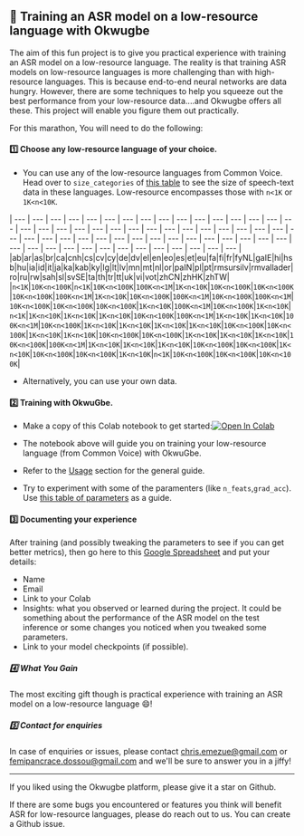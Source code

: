 ## :runner: Training an ASR model on a low-resource language with Okwugbe
The aim of this fun project is to give you practical experience with training an ASR model on a low-resource language. The reality is that training ASR models on low-resource languages is more challenging than with high-resource languages. This is because end-to-end neural networks are data hungry. However, there are some techniques to help you squeeze out the best performance from your low-resource data....and Okwugbe offers all these. This project will enable you figure them out practically.

For this marathon, You will need to do the following:

#### :one: Choose any low-resource language of your choice. 
- You can use any of the low-resource languages from Common Voice. Head over to `size_categories` of [this table](https://github.com/huggingface/datasets/tree/master/datasets/common_voice) to see the size of speech-text data in these languages. Low-resource encompasses those with `n<1K` or `1K<n<10K`.

| --- | --- | --- | --- | --- | --- | --- | --- | --- | --- | --- | --- | --- | --- | --- | --- | --- | --- | --- | --- | --- | --- | --- | --- | --- | --- | --- | --- | --- | --- | --- | --- | --- | --- | --- | --- | --- | --- | --- | --- | --- | --- | --- | --- | --- | --- | --- | --- | --- | --- | --- | --- | --- | --- | --- | --- | --- | --- | --- | --- |
|ab|ar|as|br|ca|cnh|cs|cv|cy|de|dv|el|en|eo|es|et|eu|fa|fi|fr|fyNL|gaIE|hi|hsb|hu|ia|id|it|ja|ka|kab|ky|lg|lt|lv|mn|mt|nl|or|paIN|pl|pt|rmsursilv|rmvallader|ro|ru|rw|sah|sl|svSE|ta|th|tr|tt|uk|vi|vot|zhCN|zhHK|zhTW|
|`n<1K`|`10K<n<100K`|`n<1K`|`10K<n<100K`|`100K<n<1M`|`1K<n<10K`|`10K<n<100K`|`10K<n<100K`|`10K<n<100K`|`100K<n<1M`|`1K<n<10K`|`10K<n<100K`|`100K<n<1M`|`10K<n<100K`|`100K<n<1M`|`10K<n<100K`|`10K<n<100K`|`10K<n<100K`|`1K<n<10K`|`100K<n<1M`|`10K<n<100K`|`1K<n<10K`|`n<1K`|`1K<n<10K`|`1K<n<10K`|`1K<n<10K`|`10K<n<100K`|`100K<n<1M`|`1K<n<10K`|`1K<n<10K`|`100K<n<1M`|`10K<n<100K`|`1K<n<10K`|`1K<n<10K`|`1K<n<10K`|`1K<n<10K`|`10K<n<100K`|`10K<n<100K`|`1K<n<10K`|`1K<n<10K`|`10K<n<100K`|`10K<n<100K`|`1K<n<10K`|`1K<n<10K`|`1K<n<10K`|`10K<n<100K`|`100K<n<1M`|`1K<n<10K`|`1K<n<10K`|`1K<n<10K`|`10K<n<100K`|`10K<n<100K`|`1K<n<10K`|`10K<n<100K`|`10K<n<100K`|`1K<n<10K`|`n<1K`|`10K<n<100K`|`10K<n<100K`|`10K<n<100K`|

- Alternatively, you can use your own data.

#### :two: Training with OkwuGbe.

- Make a copy of this Colab notebook to get started:[![Open In Colab](https://colab.research.google.com/assets/colab-badge.svg)](https://colab.research.google.com/drive/12XiQCuQzOr7lye2sFCvsn4Ch_DNevx4u?usp=sharing) 

- The notebook above will guide you on training your low-resource language (from Common Voice) with OkwuGbe.  
- Refer to the [Usage](https://github.com/edaiofficial/okwugbe#usage) section for the general guide.  
- Try to experiment with some of the paramenters (like `n_feats`,`grad_acc`). Use [this table of parameters](https://github.com/edaiofficial/okwugbe#parameters) as a guide.

#### :three: Documenting your experience    

After training (and possibly tweaking the parameters to see if you can get better metrics), then go here  to this [Google Spreadsheet](https://docs.google.com/spreadsheets/d/1LiwbLSaNa9uwAJOb1Cag-IT9iNWt0BA0HLRlscMEPis/edit?usp=sharing) and put your details:

- Name
- Email
- Link to your Colab
- Insights: what you observed or learned during the project. It could be something about the performance of the ASR model on the test inference or some changes you noticed when you tweaked some parameters.
- Link to your model checkpoints (if possible). 

##### :four: What You Gain

The most exciting gift though is practical experience with training an ASR model on a low-resource language :smile:! 

##### :five: Contact for enquiries

In case of enquiries or issues, please contact chris.emezue@gmail.com or femipancrace.dossou@gmail.com  and we'll be sure to answer you in a jiffy!
______
If you liked using the Okwugbe platform, please give it a star on Github.

If there are some bugs you encountered or features you think will benefit ASR for low-resource languages, please do reach out to us. You can create a Github issue.
